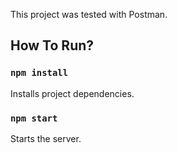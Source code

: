 This project was tested with Postman.

## How To Run?

### `npm install`

Installs project dependencies.<br />

### `npm start`

Starts the server.